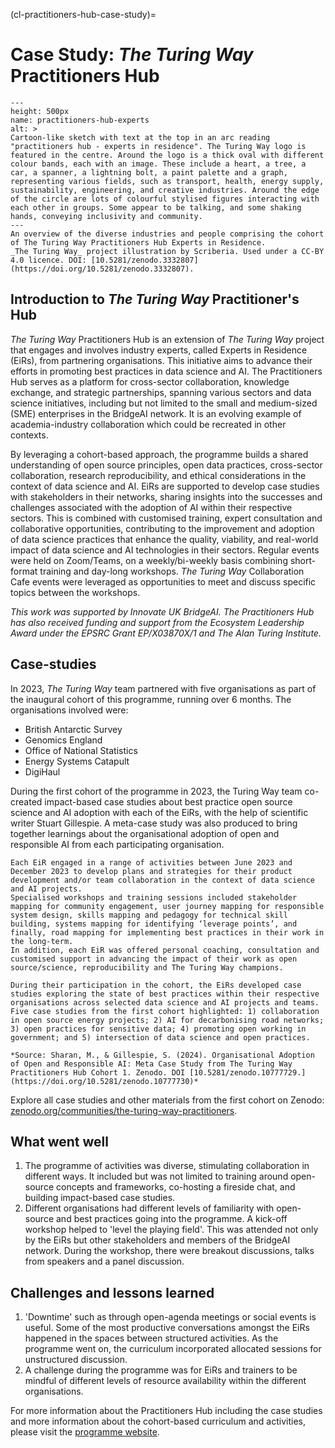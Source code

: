 (cl-practitioners-hub-case-study)=
# Case Study: _The Turing Way_ Practitioners Hub 

```{figure} ../../figures/practitioners-hub-experts.*
---
height: 500px
name: practitioners-hub-experts
alt: >
Cartoon-like sketch with text at the top in an arc reading "practitioners hub - experts in residence". The Turing Way logo is featured in the centre. Around the logo is a thick oval with different colour bands, each with an image. These include a heart, a tree, a car, a spanner, a lightning bolt, a paint palette and a graph, representing various fields, such as transport, health, energy supply, sustainability, engineering, and creative industries. Around the edge of the circle are lots of colourful stylised figures interacting with each other in groups. Some appear to be talking, and some shaking hands, conveying inclusivity and community.
---
An overview of the diverse industries and people comprising the cohort of The Turing Way Practitioners Hub Experts in Residence.
_The Turing Way_ project illustration by Scriberia. Used under a CC-BY 4.0 licence. DOI: [10.5281/zenodo.3332807](https://doi.org/10.5281/zenodo.3332807).
```

## Introduction to _The Turing Way_ Practitioner's Hub 

_The Turing Way_ Practitioners Hub is an extension of _The Turing Way_ project that engages and involves industry experts, called Experts in Residence (EiRs), from partnering organisations.
This initiative aims to advance their efforts in promoting best practices in data science and AI.
The Practitioners Hub serves as a platform for cross-sector collaboration, knowledge exchange, and strategic partnerships, spanning various sectors and data science initiatives, including but not limited to the small and medium-sized (SME) enterprises in the BridgeAI network.
It is an evolving example of academia-industry collaboration which could be recreated in other contexts. 

By leveraging a cohort-based approach, the programme builds a shared understanding of open source principles, open data practices, cross-sector collaboration, research reproducibility, and ethical considerations in the context of data science and AI.
EiRs are supported to develop case studies with stakeholders in their networks, sharing insights into the successes and challenges associated with the adoption of AI within their respective sectors.
This is combined with customised training, expert consultation and collaborative opportunities, contributing to the improvement and adoption of data science practices that enhance the quality, viability, and real-world impact of data science and AI technologies in their sectors.
Regular events were held on Zoom/Teams, on a weekly/bi-weekly basis combining short-format training and day-long workshops. 
_The Turing Way_ Collaboration Cafe events were leveraged as opportunities to meet and discuss specific topics between the workshops.

*This work was supported by Innovate UK BridgeAI. The Practitioners Hub has also received funding and support from the Ecosystem Leadership Award under the EPSRC Grant EP/X03870X/1 and The Alan Turing Institute.*

## Case-studies 

In 2023, _The Turing Way_ team partnered with five organisations as part of the inaugural cohort of this programme, running over 6 months. The organisations involved were: 
- British Antarctic Survey
- Genomics England
- Office of National Statistics
- Energy Systems Catapult
- DigiHaul

During the first cohort of the programme in 2023, the Turing Way team co-created impact-based case studies about best practice open source science and AI adoption with each of the EiRs, with the help of scientific writer Stuart Gillespie.
A meta-case study was also produced to bring together learnings about the organisational adoption of open and responsible AI from each participating organisation. 

```{admonition} Excerpt from Meta-Case Study from the Practitioners Hub, 2024
Each EiR engaged in a range of activities between June 2023 and December 2023 to develop plans and strategies for their product development and/or team collaboration in the context of data science and AI projects.
Specialised workshops and training sessions included stakeholder mapping for community engagement, user journey mapping for responsible system design, skills mapping and pedagogy for technical skill building, systems mapping for identifying ‘leverage points’, and finally, road mapping for implementing best practices in their work in the long-term.
In addition, each EiR was offered personal coaching, consultation and customised support in advancing the impact of their work as open source/science, reproducibility and The Turing Way champions.

During their participation in the cohort, the EiRs developed case studies exploring the state of best practices within their respective organisations across selected data science and AI projects and teams.
Five case studies from the first cohort highlighted: 1) collaboration in open source energy projects; 2) AI for decarbonising road networks; 3) open practices for sensitive data; 4) promoting open working in government; and 5) intersection of data science and open practices.

*Source: Sharan, M., & Gillespie, S. (2024). Organisational Adoption of Open and Responsible AI: Meta Case Study from The Turing Way Practitioners Hub Cohort 1. Zenodo. DOI [10.5281/zenodo.10777729.](https://doi.org/10.5281/zenodo.10777730)*
```

Explore all case studies and other materials from the first cohort on Zenodo: [zenodo.org/communities/the-turing-way-practitioners](https://zenodo.org/communities/the-turing-way-practitioners).

## What went well 

1. The programme of activities was diverse, stimulating collaboration in different ways. It included but was not limited to training around open-source concepts and frameworks, co-hosting a fireside chat, and building impact-based case studies.  
2. Different organisations had different levels of familiarity with open-source and best practices going into the programme. A kick-off workshop helped to 'level the playing field'. This was attended not only by the EiRs but other stakeholders and members of the BridgeAI network.
During the workshop, there were breakout discussions, talks from speakers and a panel discussion. 

## Challenges and lessons learned 

1. 'Downtime' such as through open-agenda meetings or social events is useful. Some of the most productive conversations amongst the EiRs happened in the spaces between structured activities. As the programme went on, the curriculum incorporated allocated sessions for unstructured discussion.
2. A challenge during the programme was for EiRs and trainers to be mindful of different levels of resource availability within the different organisations. 

For more information about the Practitioners Hub including the case studies and more information about the cohort-based curriculum and activities, please visit the [programme website](https://www.turing.ac.uk/turing-way-practitioners-hub).

